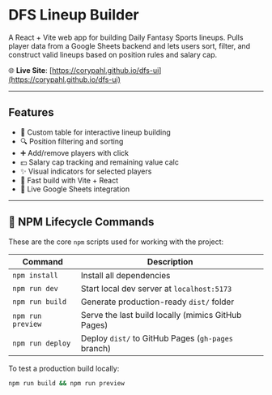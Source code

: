 # DFS Lineup Builder

A React + Vite web app for building Daily Fantasy Sports lineups. Pulls player data from a Google Sheets backend and lets users sort, filter, and construct valid lineups based on position rules and salary cap.

🌐 **Live Site**: [https://corypahl.github.io/dfs-ui](https://corypahl.github.io/dfs-ui)

---

## Features

- 🧩 Custom table for interactive lineup building
- 🔍 Position filtering and sorting
- ➕ Add/remove players with click
- 💵 Salary cap tracking and remaining value calc
- ✨ Visual indicators for selected players
- 🚀 Fast build with Vite + React
- 📡 Live Google Sheets integration

---

## 🔧 NPM Lifecycle Commands

These are the core `npm` scripts used for working with the project:

| Command             | Description                                              |
|---------------------|----------------------------------------------------------|
| `npm install`       | Install all dependencies                                 |
| `npm run dev`       | Start local dev server at `localhost:5173`              |
| `npm run build`     | Generate production-ready `dist/` folder                 |
| `npm run preview`   | Serve the last build locally (mimics GitHub Pages)       |
| `npm run deploy`    | Deploy `dist/` to GitHub Pages (`gh-pages` branch)       |

To test a production build locally:

```bash
npm run build && npm run preview
